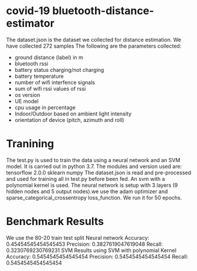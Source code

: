 # covid-19 bluetooth-distance-estimator
The dataset.json is the dataset we collected for distance estimation. We have collected 272 samples The following are the parameters collected:
- ground distance (label) in m
- bluetooth rssi
- battery status charging/not charging
- battery temperature
- number of wifi interfence signals
- sum of wifi rssi values of rssi
- os version
- UE model
- cpu usage  in percentage
- Indoor/Outdoor based on ambient light intensity 
- orientation of device (pitch, azimuth and roll)

# Tranining
The test.py is used to train the data using a neural network and an SVM model. 
It is carried out in python 3.7. The modules and version used are:
tensorflow 2.0.0
sklearn 
numpy
The dataset.json is read and pre-processed and used for training all in test.py before been fed.
An svm with a polynomial kernel is used.
The neural network is setup with 3 layers (9 hidden nodes and 5 output nodes).we use the adam optimizer and sparse_categorical_crossentropy  loss_function. 
We run it for 50 epochs.

# Benchmark Results
We use the 80-20 train test split
Neural network
Accuracy: 0.45454545454545453
Precision: 0.3827619047619048
Recall: 0.3230769230769231
SVM
Results using SVM with polynomial Kernel
Accuracy: 0.5454545454545454
Precision: 0.5454545454545454
Recall: 0.5454545454545454
